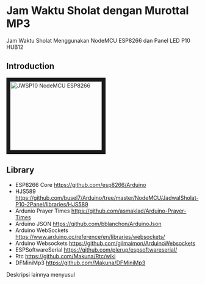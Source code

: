 # Jam Waktu Sholat dengan Murottal MP3
Jam Waktu Sholat Menggunakan NodeMCU ESP8266 dan Panel LED P10 HUB12

## Introduction
<a href="http://www.youtube.com/watch?feature=player_embedded&v=6WFdybnsPQU" target="_blank"><img src="http://img.youtube.com/vi/6WFdybnsPQU/0.jpg"
alt="JWSP10 NodeMCU ESP8266" width="240" height="180" border="10" /></a>

## Library

- ESP8266 Core https://github.com/esp8266/Arduino
- HJS589 https://github.com/busel7/Arduino/tree/master/NodeMCU/JadwalSholat-P10-2Panel/libraries/HJS589
- Ardunio Prayer Times https://github.com/asmaklad/Arduino-Prayer-Times
- Arduino JSON https://github.com/bblanchon/ArduinoJson
- Arduino WebSockets https://www.arduino.cc/reference/en/libraries/websockets/
- Arduino Websockets https://github.com/gilmaimon/ArduinoWebsockets
- ESPSoftwareSerial https://github.com/plerup/espsoftwareserial/
- Rtc https://github.com/Makuna/Rtc/wiki
- DFMiniMp3 https://github.com/Makuna/DFMiniMp3

Deskripsi lainnya menyusul
